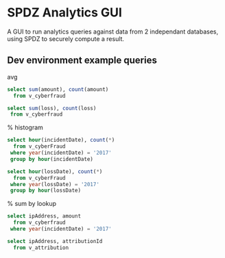# SPDZ Analytics GUI
A GUI to run analytics queries against data from 2 independant databases, using SPDZ to securely compute a result.

## Dev environment example queries 

avg

```sql 
select sum(amount), count(amount)
  from v_cyberfraud
```    
```sql  
select sum(loss), count(loss)
 from v_cyberfraud
```

% histogram

```sql 
select hour(incidentDate), count(*)
  from v_cyberFraud 
 where year(incidentDate) = '2017'
 group by hour(incidentDate)
```
```sql 
select hour(lossDate), count(*)
  from v_cyberFraud 
 where year(lossDate) = '2017'
 group by hour(lossDate)
```

% sum by lookup

```sql
select ipAddress, amount 
  from v_cyberfraud
 where year(incidentDate) = '2017'
```
```sql 
select ipAddress, attributionId 
  from v_attribution
```